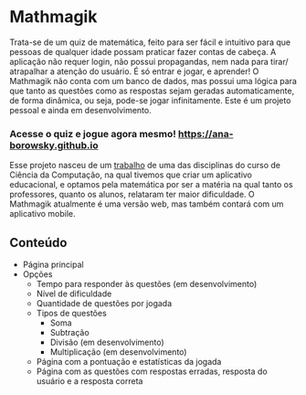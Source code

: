 # Mathmagik

Trata-se de um quiz de matemática, feito para ser fácil e intuitivo para que pessoas de qualquer idade possam praticar fazer contas de cabeça. A aplicação não requer login, não possui propagandas, nem nada para tirar/ atrapalhar a atenção do usuário. É só entrar e jogar, e aprender! O Mathmagik não conta com um banco de dados, mas possui uma lógica para que tanto as questões como as respostas sejam geradas automaticamente, de forma dinâmica, ou seja, pode-se jogar infinitamente. Este é um projeto pessoal e ainda em desenvolvimento.

### Acesse o quiz e jogue agora mesmo! https://ana-borowsky.github.io

Esse projeto nasceu de um [trabalho](https://github.com/romm27/ProjetoEC) de uma das disciplinas do curso de Ciência da Computação, na qual tivemos que criar um aplicativo educacional, e optamos pela matemática por ser a matéria na qual tanto os professores, quanto os alunos, relataram ter maior dificuldade. 
O Mathmagik atualmente é uma versão web, mas também contará com um aplicativo mobile. 

## Conteúdo

- Página principal
- Opções
  - Tempo para responder às questões (em desenvolvimento)
  - Nível de dificuldade
  - Quantidade de questões por jogada
  - Tipos de questões
    - Soma
    - Subtração
    - Divisão (em desenvolvimento)
    - Multiplicação (em desenvolvimento)
  - Página com a pontuação e estatísticas da jogada
  - Página com as questões com respostas erradas, resposta do usuário e a resposta correta
